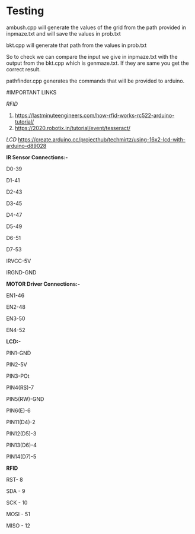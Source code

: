 # Testing

ambush.cpp will generate the values of the grid from the path provided in inpmaze.txt and will save the values in prob.txt

bkt.cpp will generate that path from the values in prob.txt 

So to check we can compare the input we give in inpmaze.txt with the output from the bkt.cpp which is genmaze.txt. If they are same you get the correct result.

pathfinder.cpp generates the commands that will be provided to arduino.

#IMPORTANT LINKS

_RFID_
1. https://lastminuteengineers.com/how-rfid-works-rc522-arduino-tutorial/
2. https://2020.robotix.in/tutorial/event/tesseract/

_LCD_
https://create.arduino.cc/projecthub/techmirtz/using-16x2-lcd-with-arduino-d89028

**IR Sensor Connections:-**

D0-39

D1-41

D2-43

D3-45

D4-47

D5-49

D6-51

D7-53

IRVCC-5V

IRGND-GND

**MOTOR Driver Connections:-**

EN1-46

EN2-48

EN3-50

EN4-52

**LCD:-**

PIN1-GND

PIN2-5V

PIN3-POt

PIN4(RS)-7

PIN5(RW)-GND

PIN6(E)-6

PIN11(D4)-2

PIN12(D5)-3

PIN13(D6)-4

PIN14(D7)-5

**RFID**

RST- 8

SDA - 9

SCK - 10

MOSI - 51

MISO - 12





